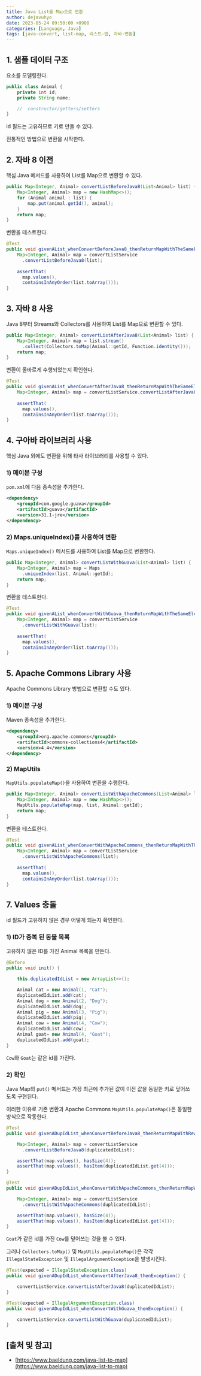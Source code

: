 ```yaml
---
title: Java List를 Map으로 변환
author: dejavuhyo
date: 2023-05-24 09:50:00 +0900
categories: [Language, Java]
tags: [java-convert, list-map, 리스트-맵, 자바-변환]
---
```


## 1. 샘플 데이터 구조
요소를 모델링한다.

```java
public class Animal {
    private int id;
    private String name;

    //  constructor/getters/setters
}
```

id 필드는 고유하므로 키로 만들 수 있다.

전통적인 방법으로 변환을 시작한다.

## 2. 자바 8 이전
핵심 Java 메서드를 사용하여 List를 Map으로 변환할 수 있다.

```java
public Map<Integer, Animal> convertListBeforeJava8(List<Animal> list) {
    Map<Integer, Animal> map = new HashMap<>();
    for (Animal animal : list) {
        map.put(animal.getId(), animal);
    }
    return map;
}
```

변환을 테스트한다.

```java
@Test
public void givenAList_whenConvertBeforeJava8_thenReturnMapWithTheSameElements() {
    Map<Integer, Animal> map = convertListService
      .convertListBeforeJava8(list);
    
    assertThat(
      map.values(), 
      containsInAnyOrder(list.toArray()));
}
```

## 3. 자바 8 사용
Java 8부터 Streams와 Collectors를 사용하여 List를 Map으로 변환할 수 있다.

```java
public Map<Integer, Animal> convertListAfterJava8(List<Animal> list) {
    Map<Integer, Animal> map = list.stream()
      .collect(Collectors.toMap(Animal::getId, Function.identity()));
    return map;
}
```

변환이 올바르게 수행되었는지 확인한다.

```java
@Test
public void givenAList_whenConvertAfterJava8_thenReturnMapWithTheSameElements() {
    Map<Integer, Animal> map = convertListService.convertListAfterJava8(list);
    
    assertThat(
      map.values(), 
      containsInAnyOrder(list.toArray()));
}
```

## 4. 구아바 라이브러리 사용
핵심 Java 외에도 변환을 위해 타사 라이브러리를 사용할 수 있다.

### 1) 메이븐 구성
`pom.xml`에 다음 종속성을 추가한다.

```xml
<dependency>
    <groupId>com.google.guava</groupId>
    <artifactId>guava</artifactId>
    <version>31.1-jre</version>
</dependency>
```

### 2) Maps.uniqueIndex()를 사용하여 변환
`Maps.uniqueIndex()` 메서드를 사용하여 List를 Map으로 변환한다.

```java
public Map<Integer, Animal> convertListWithGuava(List<Animal> list) {
    Map<Integer, Animal> map = Maps
      .uniqueIndex(list, Animal::getId);
    return map;
}
```

변환을 테스트한다.

```java
@Test
public void givenAList_whenConvertWithGuava_thenReturnMapWithTheSameElements() {
    Map<Integer, Animal> map = convertListService
      .convertListWithGuava(list);
    
    assertThat(
      map.values(), 
      containsInAnyOrder(list.toArray()));
}
```

## 5. Apache Commons Library 사용
Apache Commons Library 방법으로 변환할 수도 있다.

### 1) 메이븐 구성
Maven 종속성을 추가한다.

```xml
<dependency>
    <groupId>org.apache.commons</groupId>
    <artifactId>commons-collections4</artifactId>
    <version>4.4</version>
</dependency>
```

### 2) MapUtils
`MapUtils.populateMap()`을 사용하여 변환을 수행한다.

```java
public Map<Integer, Animal> convertListWithApacheCommons(List<Animal> list) {
    Map<Integer, Animal> map = new HashMap<>();
    MapUtils.populateMap(map, list, Animal::getId);
    return map;
}
```

변환을 테스트한다.

```java
@Test
public void givenAList_whenConvertWithApacheCommons_thenReturnMapWithTheSameElements() {
    Map<Integer, Animal> map = convertListService
      .convertListWithApacheCommons(list);
    
    assertThat(
      map.values(), 
      containsInAnyOrder(list.toArray()));
}
```

## 7. Values 충돌
id 필드가 고유하지 않은 경우 어떻게 되는지 확인한다.

### 1) ID가 중복 된 동물 목록
고유하지 않은 ID를 가진 Animal 목록을 만든다.

```java
@Before
public void init() {

    this.duplicatedIdList = new ArrayList<>();

    Animal cat = new Animal(1, "Cat");
    duplicatedIdList.add(cat);
    Animal dog = new Animal(2, "Dog");
    duplicatedIdList.add(dog);
    Animal pig = new Animal(3, "Pig");
    duplicatedIdList.add(pig);
    Animal cow = new Animal(4, "Cow");
    duplicatedIdList.add(cow);
    Animal goat= new Animal(4, "Goat");
    duplicatedIdList.add(goat);
}
```

`Cow`와 `Goat`는 같은 id를 가진다.

### 2) 확인
Java Map의 `put()` 메서드는 가장 최근에 추가된 값이 이전 값을 동일한 키로 덮어쓰도록 구현된다.

이러한 이유로 기존 변환과 Apache Commons `MapUtils.populateMap()`은 동일한 방식으로 작동한다.

```java
@Test
public void givenADupIdList_whenConvertBeforeJava8_thenReturnMapWithRewrittenElement() {

    Map<Integer, Animal> map = convertListService
      .convertListBeforeJava8(duplicatedIdList);

    assertThat(map.values(), hasSize(4));
    assertThat(map.values(), hasItem(duplicatedIdList.get(4)));
}

@Test
public void givenADupIdList_whenConvertWithApacheCommons_thenReturnMapWithRewrittenElement() {

    Map<Integer, Animal> map = convertListService
      .convertListWithApacheCommons(duplicatedIdList);

    assertThat(map.values(), hasSize(4));
    assertThat(map.values(), hasItem(duplicatedIdList.get(4)));
}
```

`Goat`가 같은 id를 가진 `Cow`를 덮어쓰는 것을 볼 수 있다.

그러나 `Collectors.toMap()` 및 `MapUtils.populateMap()`은 각각 `IllegalStateException` 및 `IllegalArgumentException`을 발생시킨다.

```java
@Test(expected = IllegalStateException.class)
public void givenADupIdList_whenConvertAfterJava8_thenException() {

    convertListService.convertListAfterJava8(duplicatedIdList);
}

@Test(expected = IllegalArgumentException.class)
public void givenADupIdList_whenConvertWithGuava_thenException() {

    convertListService.convertListWithGuava(duplicatedIdList);
}
```

## [출처 및 참고]
* [https://www.baeldung.com/java-list-to-map](https://www.baeldung.com/java-list-to-map)
